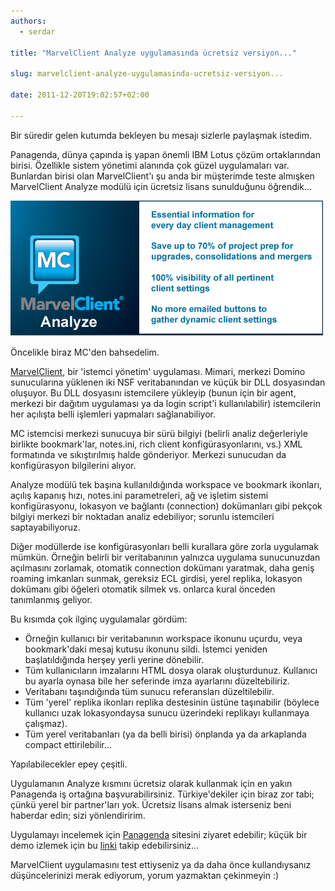 ```yaml
---
authors:
  - serdar

title: "MarvelClient Analyze uygulamasında ücretsiz versiyon..."

slug: marvelclient-analyze-uygulamasinda-ucretsiz-versiyon...

date: 2011-12-20T19:02:57+02:00

---
```


Bir süredir gelen kutumda bekleyen bu mesajı sizlerle paylaşmak istedim.
<!-- more -->
Panagenda, dünya çapında iş yapan önemli IBM Lotus çözüm ortaklarından birisi. Özellikle sistem yönetimi alanında çok güzel uygulamaları var. Bunlardan birisi olan MarvelClient'ı şu anda bir müşterimde teste almışken MarvelClient Analyze modülü için ücretsiz lisans sunulduğunu öğrendik...

![QuickImage](../../images/imported/marvelclient-analyze-uygulamasinda-ucretsiz-versiyon-M2.png)

Öncelikle biraz MC'den bahsedelim.

[MarvelClient](http://www.panagenda.com/index.php/products/marvelclient), bir 'istemci yönetim' uygulaması. Mimari, merkezi Domino sunucularına yüklenen iki NSF veritabanından ve küçük bir DLL dosyasından oluşuyor. Bu DLL dosyasını istemcilere yükleyip (bunun için bir agent, merkezi bir dağıtım uygulaması ya da login script'i kullanılabilir) istemcilerin her açılışta belli işlemleri yapmaları sağlanabiliyor.

MC istemcisi merkezi sunucuya bir sürü bilgiyi (belirli analiz değerleriyle birlikte bookmark'lar, notes.ini, rich client konfigürasyonlarını, vs.) XML formatında ve sıkıştırılmış halde gönderiyor. Merkezi sunucudan da konfigürasyon bilgilerini alıyor.

Analyze modülü tek başına kullanıldığında workspace ve bookmark ikonları, açılış kapanış hızı, notes.ini parametreleri, ağ ve işletim sistemi konfigürasyonu, lokasyon ve bağlantı (connection) dokümanları gibi pekçok bilgiyi merkezi bir noktadan analiz edebiliyor; sorunlu istemcileri saptayabiliyoruz.

Diğer modüllerde ise konfigürasyonları belli kurallara göre zorla uygulamak mümkün. Örneğin belirli bir veritabanının yalnızca uygulama sunucunuzdan açılmasını zorlamak, otomatik connection dokümanı yaratmak, daha geniş roaming imkanları sunmak, gereksiz ECL girdisi, yerel replika, lokasyon dokümanı gibi öğeleri otomatik silmek vs. onlarca kural önceden tanımlanmış geliyor.

Bu kısımda çok ilginç uygulamalar gördüm:

- Örneğin kullanıcı bir veritabanının workspace ikonunu uçurdu, veya bookmark'daki mesaj kutusu ikonunu sildi. İstemci yeniden başlatıldığında herşey yerli yerine dönebilir.
- Tüm kullanıcıların imzalarını HTML dosya olarak oluşturdunuz. Kullanıcı bu ayarla oynasa bile her seferinde imza ayarlarını düzeltebiliriz.
- Veritabanı taşındığında tüm sunucu referansları düzeltilebilir.
- Tüm 'yerel' replika ikonları replika destesinin üstüne taşınabilir (böylece kullanıcı uzak lokasyondaysa sunucu üzerindeki replikayı kullanmaya çalışmaz).
- Tüm yerel veritabanları (ya da belli birisi) önplanda ya da arkaplanda compact ettirilebilir...

Yapılabilecekler epey çeşitli.

Uygulamanın Analyze kısmını ücretsiz olarak kullanmak için en yakın Panagenda iş ortağına başvurabilirsiniz. Türkiye'dekiler için biraz zor tabi; çünkü yerel bir partner'ları yok. Ücretsiz lisans almak isterseniz beni haberdar edin; sizi yönlendiririm.

Uygulamayı incelemek için [Panagenda](http://www.panagenda.com/) sitesini ziyaret edebilir; küçük bir demo izlemek için bu [linki](http://notescode.net/2011/10/notes-client-analyzer-marvel-client-analyze/) takip edebilirsiniz...

MarvelClient uygulamasını test ettiyseniz ya da daha önce kullandıysanız düşüncelerinizi merak ediyorum, yorum yazmaktan çekinmeyin :)
